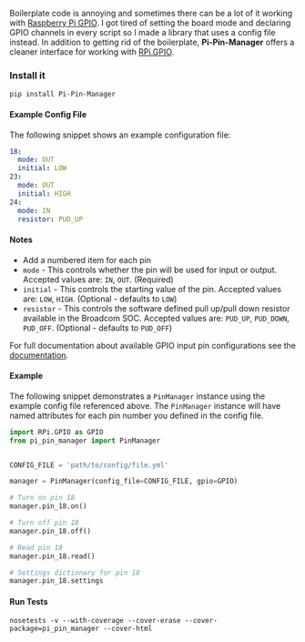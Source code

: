 Boilerplate code is annoying and sometimes there can be a lot of it working with [Raspberry Pi GPIO](https://pypi.python.org/pypi/RPi.GPIO). I got tired of setting the board mode and declaring GPIO channels in every script so I made a library that uses a config file instead. In addition to getting rid of the boilerplate, **Pi-Pin-Manager** offers a cleaner interface for working with [RPi.GPIO](https://pypi.python.org/pypi/RPi.GPIO).


### Install it

```
pip install Pi-Pin-Manager
```

#### Example Config File

The following snippet shows an example configuration file:

```yaml
18:
  mode: OUT
  initial: LOW
23:
  mode: OUT
  initial: HIGH
24:  
  mode: IN
  resistor: PUD_UP
```


#### Notes

* Add a numbered item for each pin
* `mode` - This controls whether the pin will be used for input or output. Accepted values are: `IN`, `OUT`. (Required)
* `initial` - This controls the starting value of the pin. Accepted values are: `LOW`, `HIGH`. (Optional - defaults to `LOW`)
* `resistor` - This controls the software defined pull up/pull down resistor available in the Broadcom SOC. Accepted values are: `PUD_UP`, `PUD_DOWN`, `PUD_OFF`. (Optional - defaults to `PUD_OFF`)

For full documentation about available GPIO input pin configurations see the [documentation](http://sourceforge.net/p/raspberry-gpio-python/wiki/Examples/).


#### Example

The following snippet demonstrates a `PinManager` instance using the example config file referenced above. The `PinManager` instance will have named attributes for each pin number you defined in the config file.

```python
import RPi.GPIO as GPIO
from pi_pin_manager import PinManager


CONFIG_FILE = 'path/to/config/file.yml'

manager = PinManager(config_file=CONFIG_FILE, gpio=GPIO)

# Turn on pin 18
manager.pin_18.on()

# Turn off pin 18
manager.pin_18.off()

# Read pin 18
manager.pin_18.read()

# Settings dictionary for pin 18
manager.pin_18.settings
```


#### Run Tests

```
nosetests -v --with-coverage --cover-erase --cover-package=pi_pin_manager --cover-html
```

